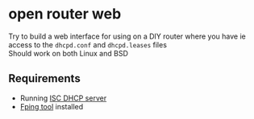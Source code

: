 # open router web

Try to build a web interface for using on a DIY router where you have ie access to the `dhcpd.conf` and `dhcpd.leases` files  
Should work on both Linux and BSD

## Requirements

-   Running [ISC DHCP server](https://www.isc.org/dhcp/)
-   [Fping tool](https://fping.org/) installed
